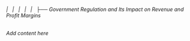 ###### |   |   |   |   |   ├── Government Regulation and Its Impact on Revenue and Profit Margins

*Add content here*